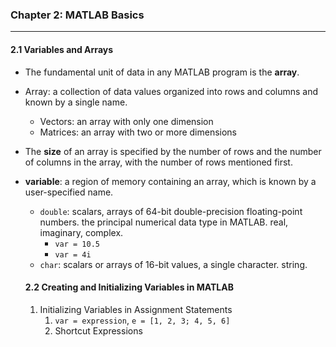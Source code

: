 ### Chapter 2: MATLAB Basics
-----

#### 2.1 Variables and Arrays
* The fundamental unit of data in any MATLAB program is the **array**. 
* Array: a collection of data values organized into rows and columns and known by a single name.
  * Vectors: an array with only one dimension
  * Matrices: an array with two or more dimensions 
* The **size** of an array is specified by the number of rows and the number of columns in the array, with the number of rows mentioned first. 
* **variable**: a region of memory containing an array, which is known by a user-specified name. 
  * `double`: scalars, arrays of 64-bit double-precision floating-point numbers. the principal numerical data type in MATLAB. real, imaginary, complex. 
    * `var = 10.5`
    * `var = 4i`
  * `char`: scalars or arrays of 16-bit values, a single character. string. 

  #### 2.2 Creating and Initializing Variables in MATLAB
  1. Initializing Variables in Assignment Statements
      1.  `var = expression`, `e = [1, 2, 3; 4, 5, 6]`
      2. Shortcut Expressions
          
